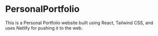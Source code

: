 # PersonalPortfolio
This is a Personal Portfolio website built using React, Tailwind CSS, and uses Netlify for pushing it to the web.
